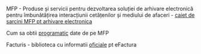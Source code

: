 MFP - Produse și servicii pentru dezvoltarea soluției de arhivare electronică pentru îmbunătățirea interacțiunii cetățenilor și mediului de afaceri - [caiet de sarcini MFP pt arhivare electronica](https://mfinante.gov.ro/documents/35673/5542684/csac676660_12012022.pdf)

Cum sa obtii [programatic](https://rstforums.com/forum/topic/94371-cum-s%C4%83-ob%C8%9Bii-programatic-date-de-pe-mfinante/) date de pe MFP

Facturis - biblioteca cu informatii [oficiale](https://facturis-online.ro/e-factura/biblioteca-cu-informatii-oficiale-despre-formatul-xml-pentru-e-factura.html) pt eFactura
